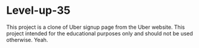 # Level-up-35
This project is a clone of Uber signup page from the Uber website.
This project intended for the educational purposes only and should not be used otherwise.
Yeah.
